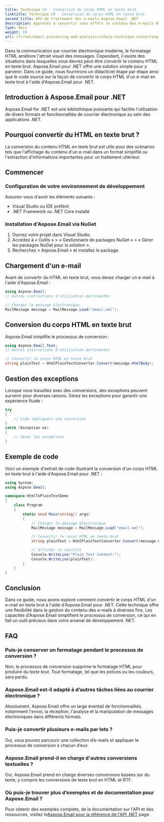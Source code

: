 ```yaml
---
title: Technique C# - Conversion du corps HTML en texte brut
linktitle: Technique C# - Conversion du corps HTML en texte brut
second_title: API de traitement des e-mails Aspose.Email .NET
description: Apprenez à convertir sans effort le contenu des e-mails HTML en texte brut à l'aide d'Aspose.Email pour .NET. Guide et code détaillés. Explorez maintenant !
type: docs
weight: 19
url: /fr/net/email-processing-and-analysis/csharp-technique-converting-html-body-to-plain-text/
---
```


Dans la communication par courrier électronique moderne, le formatage HTML améliore l'attrait visuel des messages. Cependant, il existe des situations dans lesquelles vous devrez peut-être convertir le contenu HTML en texte brut. Aspose.Email pour .NET offre une solution simple pour y parvenir. Dans ce guide, nous fournirons un didacticiel étape par étape ainsi que le code source sur la façon de convertir le corps HTML d'un e-mail en texte brut à l'aide d'Aspose.Email pour .NET.

## Introduction à Aspose.Email pour .NET

Aspose.Email for .NET est une bibliothèque puissante qui facilite l'utilisation de divers formats et fonctionnalités de courrier électronique au sein des applications .NET.

## Pourquoi convertir du HTML en texte brut ?

La conversion du contenu HTML en texte brut est utile pour des scénarios tels que l'affichage du contenu d'un e-mail dans un format simplifié ou l'extraction d'informations importantes pour un traitement ultérieur.

## Commencer

### Configuration de votre environnement de développement

Assurez-vous d'avoir les éléments suivants :
- Visual Studio ou IDE préféré
- .NET Framework ou .NET Core installé

### Installation d'Aspose.Email via NuGet

1. Ouvrez votre projet dans Visual Studio.
2. Accédez à « Outils » > « Gestionnaire de packages NuGet » > « Gérer les packages NuGet pour la solution ».
3. Recherchez « Aspose.Email » et installez le package.

## Chargement d'un e-mail

Avant de convertir du HTML en texte brut, vous devez charger un e-mail à l'aide d'Aspose.Email :

```csharp
using Aspose.Email;
// Autres instructions d'utilisation pertinentes

// Charger le message électronique
MailMessage message = MailMessage.Load("email.eml");
```

## Conversion du corps HTML en texte brut

Aspose.Email simplifie le processus de conversion :

```csharp
using Aspose.Email.Text;
// Autres instructions d'utilisation pertinentes

// Convertir le corps HTML en texte brut
string plainText = HtmlPlainTextConverter.Convert(message.HtmlBody);
```

## Gestion des exceptions

Lorsque vous travaillez avec des conversions, des exceptions peuvent survenir pour diverses raisons. Gérez les exceptions pour garantir une expérience fluide :

```csharp
try
{
    // Code impliquant une conversion
}
catch (Exception ex)
{
    // Gérer les exceptions
}
```

## Exemple de code

Voici un exemple d'extrait de code illustrant la conversion d'un corps HTML en texte brut à l'aide d'Aspose.Email pour .NET :

```csharp
using System;
using Aspose.Email;

namespace HtmlToPlainTextDemo
{
    class Program
    {
        static void Main(string[] args)
        {
            // Charger le message électronique
            MailMessage message = MailMessage.Load("email.eml");

            // Convertir le corps HTML en texte brut
            string plainText = HtmlPlainTextConverter.Convert(message.HtmlBody);

            // Afficher le résultat
            Console.WriteLine("Plain Text Content:");
            Console.WriteLine(plainText);
        }
    }
}
```

## Conclusion

Dans ce guide, nous avons exploré comment convertir le corps HTML d'un e-mail en texte brut à l'aide d'Aspose.Email pour .NET. Cette technique offre une flexibilité dans la gestion du contenu des e-mails à diverses fins. Les capacités d'Aspose.Email simplifient le processus de conversion, ce qui en fait un outil précieux dans votre arsenal de développement .NET.

## FAQ

### Puis-je conserver un formatage pendant le processus de conversion ?

Non, le processus de conversion supprime le formatage HTML pour produire du texte brut. Tout formatage, tel que les polices ou les couleurs, sera perdu.

### Aspose.Email est-il adapté à d’autres tâches liées au courrier électronique ?

Absolument. Aspose.Email offre un large éventail de fonctionnalités, notamment l'envoi, la réception, l'analyse et la manipulation de messages électroniques dans différents formats.

### Puis-je convertir plusieurs e-mails par lots ?

Oui, vous pouvez parcourir une collection d’e-mails et appliquer le processus de conversion à chacun d’eux.

### Aspose.Email prend-il en charge d'autres conversions textuelles ?

Oui, Aspose.Email prend en charge diverses conversions basées sur du texte, y compris les conversions de texte brut en HTML et RTF.

### Où puis-je trouver plus d’exemples et de documentation pour Aspose.Email ?

 Pour obtenir des exemples complets, de la documentation sur l'API et des ressources, visitez le[Aspose.Email pour la référence de l'API .NET](https://reference.aspose.com/email/net) page.
